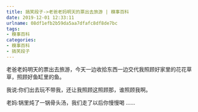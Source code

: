```yaml
---
title: 搞笑段子->老爸老妈明天的票出去旅游 | 糗事百科
date: 2019-12-01 12:33:11
urlname: 08df1efb2b59da5aa7dfafc8df8de7bc
tags: 
- 糗事百科
categories:
- 糗事百科
- 搞笑段子
---
```

老爸老妈明天的票出去旅游，今天一边收拾东西一边交代我照顾好家里的花花草草，照顾好鱼缸里的鱼。

我说:你们出去玩不带我，还让我照顾这照顾那，谁照顾我啊。

老妈:锅里炖了一锅骨头汤，我们走了以后你慢慢喝 ……


